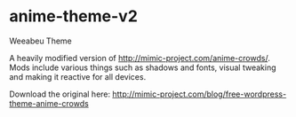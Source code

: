 # anime-theme-v2
Weeabeu Theme

A heavily modified version of http://mimic-project.com/anime-crowds/.
Mods include various things such as shadows and fonts, visual tweaking and making it reactive for all devices.

Download the original here: http://mimic-project.com/blog/free-wordpress-theme-anime-crowds
